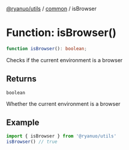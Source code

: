 [@ryanuo/utils](../../index.md) / [common](../index.md) / isBrowser

# Function: isBrowser()

```ts
function isBrowser(): boolean;
```

Checks if the current environment is a browser

## Returns

`boolean`

Whether the current environment is a browser

## Example

```ts twoslash
import { isBrowser } from '@ryanuo/utils'
isBrowser() // true
```
